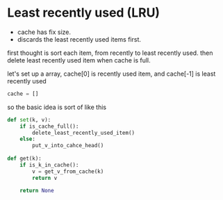 # Least recently used (LRU)

* cache has fix size.
* discards the least recently used items first.

first thought is sort each item, from recently to least recently used. then delete least recently used item when cache is full.

let's set up a array, cache[0] is recently used item, and cache[-1] is least recently used
```python
cache = []
```

so the basic idea is sort of like this
```python
def set(k, v):
    if is_cache_full():
        delete_least_recently_used_item()
    else:
        put_v_into_cahce_head()
        
def get(k):
    if is_k_in_cache():
        v = get_v_from_cache(k)
        return v
    
    return None
```

